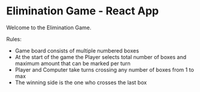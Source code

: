# Elimination Game - React App

Welcome to the Elimination Game.

Rules:
- Game board consists of multiple numbered boxes
- At the start of the game the Player selects total number of boxes and maximum amount that can be marked per turn
- Player and Computer take turns crossing any number of boxes from 1 to max
- The winning side is the one who crosses the last box
